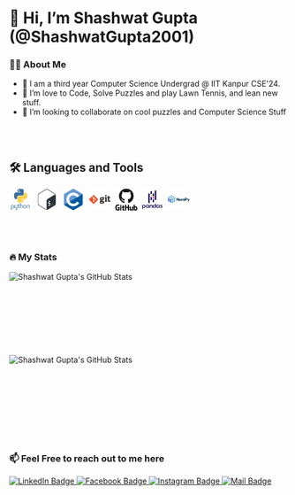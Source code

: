 # 👋 Hi, I’m Shashwat Gupta (@ShashwatGupta2001)

### :man_technologist: About Me

- 👀 I am a third year Computer Science Undergrad @ IIT Kanpur CSE'24. 
- 🌱 I’m love to Code, Solve Puzzles and play Lawn Tennis, and lean new stuff.
- 💞️ I’m looking to collaborate on cool puzzles and Computer Science Stuff

<br><br>
## :hammer_and_wrench: Languages and Tools 

<div>
  <img src="https://github.com/devicons/devicon/blob/master/icons/python/python-original-wordmark.svg" title="Python" alt="Python" width="40" height="40"/>&nbsp;
  <img src="https://github.com/devicons/devicon/blob/master/icons/bash/bash-original.svg" title="Bash" alt="Bash" width="40" height="40"/>&nbsp;
  <img src="https://github.com/devicons/devicon/blob/master/icons/c/c-original.svg" title="C" alt="C" width="40" height="40"/>&nbsp;
  <img src="https://github.com/devicons/devicon/blob/master/icons/git/git-original-wordmark.svg" title="Git" alt="Git" width="40" height="40"/>&nbsp;
  <img src="https://github.com/devicons/devicon/blob/master/icons/github/github-original-wordmark.svg" title="Github" alt="Github" width="40" height="40"/>&nbsp;
  <img src="https://github.com/devicons/devicon/blob/master/icons/pandas/pandas-original-wordmark.svg" alt="pandas" width="40" height="40"/>&nbsp;
  <img src="https://github.com/devicons/devicon/blob/master/icons/numpy/numpy-original-wordmark.svg" title="Numpy" alt="Numpy" width="40" height="40"/>&nbsp;
</div>

<br><br>

### :fire: My Stats

  <img align="left" alt="Shashwat Gupta's GitHub Stats" src="http://github-readme-streak-stats.herokuapp.com?user=ShashwatGupta2001&theme=radical" /><br><br><br><br><br><br><br><br>
 
  <img align="left" alt="Shashwat Gupta's GitHub Stats" src="https://github-readme-stats.vercel.app/api/top-langs/?username=ShashwatGupta2001&layout=compact&theme=vision-friendly-dark" />
<br><br><br><br><br><br><br><br><br>

### 📫 Feel Free to reach out to me here

<div id="badges">
  <a href="https://www.linkedin.com/in/shashwat-gupta-686ba71b8/">
    <img src="https://img.shields.io/badge/LinkedIn-blue?style=for-the-badge&logo=linkedin&logoColor=white" alt="LinkedIn Badge"/>
  </a>
  <a href="https://www.facebook.com/ShashwatGupta2001">
    <img src="https://img.shields.io/badge/-Facebook-blue?style=for-the-badge&logo=facebook&logoColor=white" alt="Facebook Badge"/>
  </a>
  <a href="(https://www.instagram.com/shashwat_gupta20011">
    <img src="https://img.shields.io/badge/-Instagram-blue?style=for-the-badge&logo=instagram&logoColor=white" alt="Instagram Badge"/>
  </a>
  <a href="guptashashwatme@gmail.com">
    <img src="https://img.shields.io/badge/-mail-red?style=for-the-badge&logo=mail&logoColor=white" alt="Mail Badge"/>
  </a>
</div>

